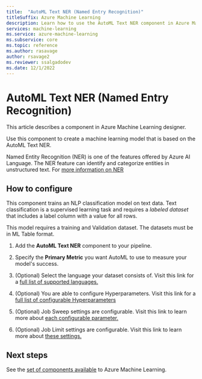 ```yaml
---
title:  "AutoML Text NER (Named Entry Recognition)"
titleSuffix: Azure Machine Learning
description: Learn how to use the AutoML Text NER component in Azure Machine Learning to create a classifier using ML Table data.
services: machine-learning
ms.service: azure-machine-learning
ms.subservice: core
ms.topic: reference
ms.author: rasavage
author: rsavage2
ms.reviewer: ssalgadodev
ms.date: 12/1/2022
---
```


# AutoML Text NER (Named Entry Recognition)

This article describes a component in Azure Machine Learning designer.

Use this component to create a machine learning model that is based on the AutoML Text NER.

Named Entity Recognition (NER) is one of the features offered by Azure AI Language. The NER feature can identify and categorize entities in unstructured text. For [more information on NER](../../ai-services/language-service/named-entity-recognition/overview.md)

## How to configure 

This component trains an NLP classification model on text data. Text classification is a supervised learning task and requires a *labeled dataset* that includes a label column with a value for all rows.


This model requires a training and Validation dataset. The datasets must be in ML Table format.



1. Add the **AutoML Text NER** component to your pipeline.

1.  Specify the **Primary Metric** you want AutoML to use to measure your model's success.

1. (Optional) Select the language your dataset consists of. Visit this link for a [full list of supported languages.](../how-to-auto-train-nlp-models.md#language-settings)

1. (Optional) You are able to configure Hyperparameters. Visit this link for a [full list of configurable Hyperparameters](../how-to-auto-train-nlp-models.md#supported-hyperparameters)

1. (Optional) Job Sweep settings are configurable. Visit this link to learn more about [each configurable parameter.](../how-to-auto-train-nlp-models.md#sampling-methods-for-the-sweep)

1. (Optional) Job Limit settings are configurable. Visit this link to learn more about [these settings.](../how-to-auto-train-nlp-models.md#resources-for-the-sweep)




## Next steps

See the [set of components available](../component-reference/component-reference.md) to Azure Machine Learning.